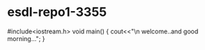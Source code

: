 esdl-repo1-3355
===============
#include<iostream.h>
void main()
{
cout<<"\n welcome..and good morning...";
}
